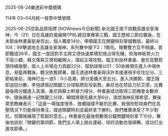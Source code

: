 
2025-06-24樂透彩中獎號碼

                                
114年 03~04月統一發票中獎號碼
                             
2025-06-25空氣品質指標
                              [NOWnews今日新聞] 新北國王南下挑戰高雄全家海神，今（21）日在高雄巨蛋展開TPBL總冠軍賽第三戰，國王歷經三節拉鋸後，在末節由林書豪挺身而出，個人獨拿14分，帶領國王在關鍵時刻掌握戰局，最終以104：99擊退地主高雄全家海神，系列賽中搶下2：1領先。開賽雙方互不相讓，首節戰成26平，國王一度因對手主將艾德快速累積犯規占得先機，但海神板凳火力不容小覷，蘇文儒與艾德相繼開火，撐起主場攻勢。國王則由林書豪、曼尼高雙箭頭持續施壓，兩人上半場合力貢獻22分，幫助球隊以51：50些微領先進入中場休息。易籃再戰後，戰況依舊膠著，國王透過林書豪與沃許本接連得手咬住比分。三節結束前，海神打出一波5：0小高潮，將分差擴大至五分。進入決勝節，國王隨即追回分數，李愷諺兩記關鍵三分球點燃反攻氣勢，桑尼也在禁區力抗艾德，比賽最後兩分鐘進入高潮，桑尼與蘇士軒接力得分，林書豪成功取得三罰機會全數命中，隨後飆進一記關鍵三分球，瞬間將領先擴大至6分，澆熄海神反撲希望。賽後萊恩教練表示：「這是一場強度很多、肢體碰撞不斷的比賽，我很欣慰球員們在高壓情況下仍能保持專注，撐過關鍵時刻並最終拿下勝利。我們確實承受了不少對抗，但團隊展現了堅韌的意志。」林書豪在最後倒數兩分鐘關鍵時刻拿下10分，賽後他談到「關鍵的第四節，我們五人場上彼此連結、球的流動也很順暢，成功打出進攻節奏。」